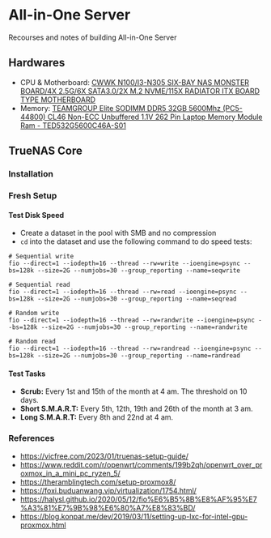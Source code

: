 # All-in-One Server
Recourses and notes of building All-in-One Server

## Hardwares
- CPU & Motherboard: [CWWK N100/I3-N305 SIX-BAY NAS MONSTER BOARD/4X 2.5G/6X SATA3.0/2X M.2 NVME/115X RADIATOR ITX BOARD TYPE MOTHERBOARD
](https://cwwk.net/products/cwwk-n100-i3-n305-six-bay-nas-monster-board-4x-2-5g-6x-sata3-0-2x-m-2-nvme-115x-radiator-itx-board-type-motherboard?variant=45197980238056)
- Memory: [TEAMGROUP Elite SODIMM DDR5 32GB 5600Mhz (PC5-44800) CL46 Non-ECC Unbuffered 1.1V 262 Pin Laptop Memory Module Ram - TED532G5600C46A-S01](https://www.amazon.com/dp/B0CRB5MPL4?ref=ppx_yo2ov_dt_b_product_details&th=1)



## TrueNAS Core
### Installation
### Fresh Setup
#### Test Disk Speed
- Create a dataset in the pool with SMB and no compression
- `cd` into the dataset and use the following command to do speed tests:
```
# Sequential write
fio --direct=1 --iodepth=16 --thread --rw=write --ioengine=psync --bs=128k --size=2G --numjobs=30 --group_reporting --name=seqwrite

# Sequential read
fio --direct=1 --iodepth=16 --thread --rw=read --ioengine=psync --bs=128k --size=2G --numjobs=30 --group_reporting --name=seqread

# Random write
fio --direct=1 --iodepth=16 --thread --rw=randwrite --ioengine=psync --bs=128k --size=2G --numjobs=30 --group_reporting --name=randwrite

# Random read
fio --direct=1 --iodepth=16 --thread --rw=randread --ioengine=psync --bs=128k --size=2G --numjobs=30 --group_reporting --name=randread
```

#### Test Tasks
- **Scrub:** Every 1st and 15th of the month at 4 am. The threshold on 10 days.
- **Short S.M.A.R.T:** Every 5th, 12th, 19th and 26th of the month at 3 am.
- **Long S.M.A.R.T:** Every 8th and 22nd at 4 am.

### References
- https://vicfree.com/2023/01/truenas-setup-guide/
- https://www.reddit.com/r/openwrt/comments/199b2qh/openwrt_over_proxmox_in_a_mini_pc_ryzen_5/
- https://theramblingtech.com/setup-proxmox8/
- https://foxi.buduanwang.vip/virtualization/1754.html/
- https://halysl.github.io/2020/05/12/fio%E6%B5%8B%E8%AF%95%E7%A3%81%E7%9B%98%E6%80%A7%E8%83%BD/
- https://blog.konpat.me/dev/2019/03/11/setting-up-lxc-for-intel-gpu-proxmox.html
